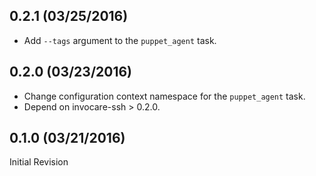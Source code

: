 ## 0.2.1 (03/25/2016)

* Add `--tags` argument to the `puppet_agent` task.

## 0.2.0 (03/23/2016)

* Change configuration context namespace for the `puppet_agent` task.
* Depend on invocare-ssh > 0.2.0.

## 0.1.0 (03/21/2016)

Initial Revision
